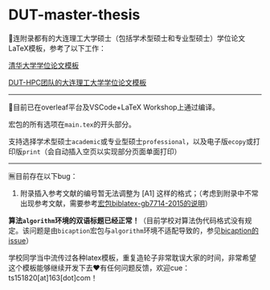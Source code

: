 # DUT-master-thesis
📕连附录都有的大连理工大学硕士（包括学术型硕士和专业型硕士）学位论文LaTeX模板，参考了以下工作：

[清华大学学位论文模板](https://github.com/tuna/thuthesis)

[DUT-HPC团队的大连理工大学学位论文模板](https://github.com/DUT-HPC/DUT-TEX-TEMPLATE)

---

💯目前已在overleaf平台及VSCode+LaTeX Workshop上通过编译。

宏包的所有选项在`main.tex`的开头部分。

支持选择学术型硕士`academic`或专业型硕士`professional`，以及电子版`ecopy`或打印版`print`（会自动插入空页以实现部分页面单面打印）

---

🈚目前存在以下bug：

1.  附录插入参考文献的编号暂无法调整为 \[A1\] 这样的格式；（考虑到附录中不常出现参考文献，需要参考[宏包biblatex-gb7714-2015的说明](https://mirror-hk.koddos.net/CTAN/macros/latex/contrib/biblatex-contrib/biblatex-gb7714-2015/biblatex-gb7714-2015.pdf)）

**算法`algorithm`环境的双语标题已经正常！**（目前学校对算法伪代码格式没有规定。该问题是由`bicaption`宏包与`algorithm`环境不适配导致的，参见[bicaption的issue](https://gitlab.com/axelsommerfeldt/caption/-/issues/158)）

学校同学当中流传过各种latex模板，重复造轮子非常耽误大家的时间，非常希望这个模板能够继续开发下去♥有任何问题反馈，欢迎cue：ts151820\[at\]163\[dot\]com！
